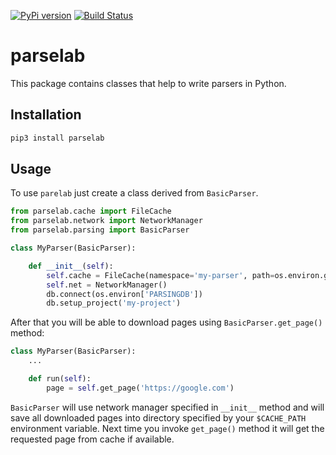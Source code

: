 [![PyPi version](https://img.shields.io/pypi/v/parselab)](https://pypi.org/project/parselab/)
[![Build Status](https://travis-ci.org/pensnarik/parselab.svg?branch=master)](https://travis-ci.org/pensnarik/parselab)

# parselab

This package contains classes that help to write parsers in Python.

## Installation

```bash
pip3 install parselab
```

## Usage

To use `parelab` just create a class derived from `BasicParser`.

```python
from parselab.cache import FileCache
from parselab.network import NetworkManager
from parselab.parsing import BasicParser

class MyParser(BasicParser):

    def __init__(self):
        self.cache = FileCache(namespace='my-parser', path=os.environ.get('CACHE_PATH'))
        self.net = NetworkManager()
        db.connect(os.environ['PARSINGDB'])
        db.setup_project('my-project')
```

After that you will be able to download pages using `BasicParser.get_page()` method:

```python
class MyParser(BasicParser):
    ...

    def run(self):
        page = self.get_page('https://google.com')
```

`BasicParser` will use network manager specified in `__init__` method and will save all
downloaded pages into directory specified by your `$CACHE_PATH` environment variable.
Next time you invoke `get_page()` method it will get the requested page from cache
if available.